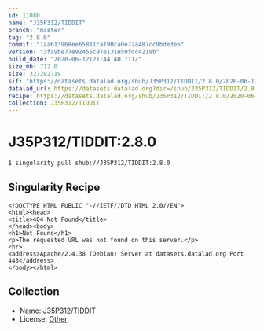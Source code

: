 ```yaml
---
id: 11080
name: "J35P312/TIDDIT"
branch: "master"
tag: "2.8.0"
commit: "1aa613968ee65811ca190ca0e72a487cc9bde3e6"
version: "3fa9be77e92455c97e131e59fdc4219b"
build_date: "2020-06-12T21:44:40.711Z"
size_mb: 712.0
size: 327282719
sif: "https://datasets.datalad.org/shub/J35P312/TIDDIT/2.8.0/2020-06-12-1aa61396-3fa9be77/3fa9be77e92455c97e131e59fdc4219b.sif"
datalad_url: https://datasets.datalad.org?dir=/shub/J35P312/TIDDIT/2.8.0/2020-06-12-1aa61396-3fa9be77/
recipe: https://datasets.datalad.org/shub/J35P312/TIDDIT/2.8.0/2020-06-12-1aa61396-3fa9be77/Singularity
collection: J35P312/TIDDIT
---
```


# J35P312/TIDDIT:2.8.0

```bash
$ singularity pull shub://J35P312/TIDDIT:2.8.0
```

## Singularity Recipe

```singularity
<!DOCTYPE HTML PUBLIC "-//IETF//DTD HTML 2.0//EN">
<html><head>
<title>404 Not Found</title>
</head><body>
<h1>Not Found</h1>
<p>The requested URL was not found on this server.</p>
<hr>
<address>Apache/2.4.38 (Debian) Server at datasets.datalad.org Port 443</address>
</body></html>
```

## Collection

 - Name: [J35P312/TIDDIT](https://github.com/J35P312/TIDDIT)
 - License: [Other](None)

